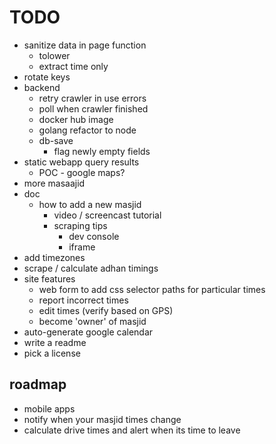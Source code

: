 # TODO
- sanitize data in page function
  - tolower
  - extract time only
- rotate keys
- backend
  - retry crawler in use errors
  - poll when crawler finished
  - docker hub image
  - golang refactor to node
  - db-save
    - flag newly empty fields
- static webapp query results
  - POC - google maps?
- more masaajid
- doc
  - how to add a new masjid
    - video / screencast tutorial
    - scraping tips
      - dev console
      - iframe
- add timezones
- scrape / calculate adhan timings
- site features
  - web form to add css selector paths for particular times
  - report incorrect times
  - edit times (verify based on GPS)
  - become 'owner' of masjid
- auto-generate google calendar
- write a readme
- pick a license

## roadmap
- mobile apps
- notify when your masjid times change
- calculate drive times and alert when its time to leave
